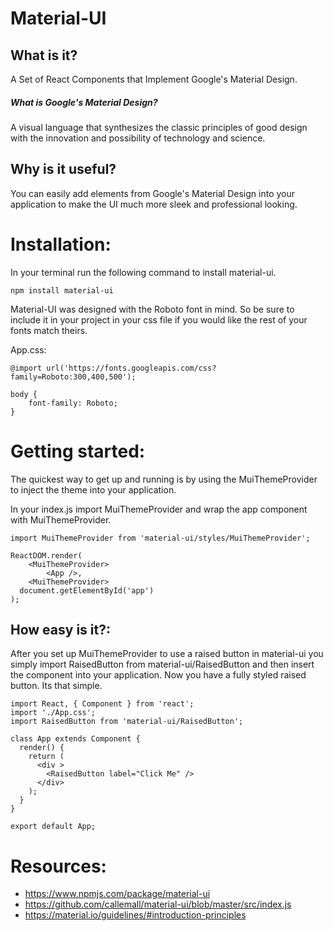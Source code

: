 # Material-UI

## What is it?

A Set of React Components that Implement Google's Material Design.

##### What is Google's Material Design?

A visual language that synthesizes the classic principles of good design with the innovation and possibility of technology and science.


## Why is it useful?

You can easily add elements from Google's Material Design into your application to make the UI much more sleek and professional looking.


# Installation: 

In your terminal run the following command to install material-ui.

`npm install material-ui`

Material-UI was designed with the Roboto font in mind. So be sure to include it in your project in your css file if you would like the rest of your fonts match theirs.

App.css: 
```
@import url('https://fonts.googleapis.com/css?family=Roboto:300,400,500');

body {
    font-family: Roboto;
}
```


# Getting started: 

The quickest way to get up and running is by using the MuiThemeProvider to inject the theme into your application. 

In your index.js import MuiThemeProvider and wrap the app component with MuiThemeProvider.

```
import MuiThemeProvider from 'material-ui/styles/MuiThemeProvider';

ReactDOM.render(
    <MuiThemeProvider>
        <App />,
    <MuiThemeProvider>
  document.getElementById('app')
);
```

## How easy is it?: 

After you set up MuiThemeProvider to use a raised button in material-ui you simply import RaisedButton from material-ui/RaisedButton and then insert the component into your application. Now you have a fully styled raised button. Its that simple.


```
import React, { Component } from 'react';
import './App.css';
import RaisedButton from 'material-ui/RaisedButton';

class App extends Component {
  render() {
    return (
      <div >
        <RaisedButton label="Click Me" />
      </div>
    );
  }
}

export default App;
```




# Resources: 
- https://www.npmjs.com/package/material-ui
- https://github.com/callemall/material-ui/blob/master/src/index.js
- https://material.io/guidelines/#introduction-principles
